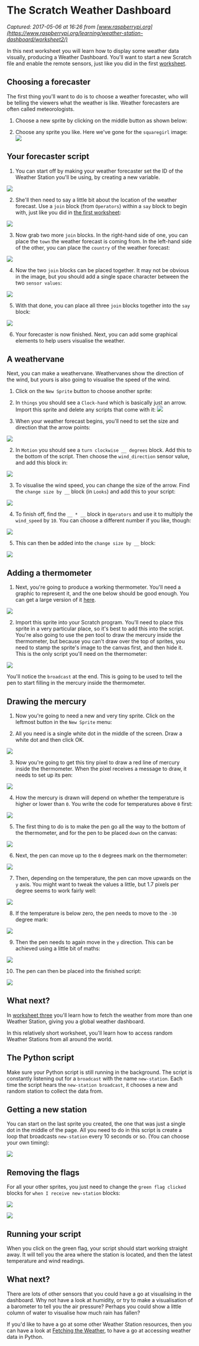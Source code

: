 # The Scratch Weather Dashboard

_Captured: 2017-05-06 at 16:26 from [www.raspberrypi.org](https://www.raspberrypi.org/learning/weather-station-dashboard/worksheet2/)_

In this next worksheet you will learn how to display some weather data visually, producing a Weather Dashboard. You'll want to start a new Scratch file and enable the remote sensors, just like you did in the first [worksheet](https://www.raspberrypi.org/learning/weather-station-dashboard/worksheet.md).

## Choosing a forecaster

The first thing you'll want to do is to choose a weather forecaster, who will be telling the viewers what the weather is like. Weather forecasters are often called meteorologists.

  1. Choose a new sprite by clicking on the middle button as shown below:

  2. Choose any sprite you like. Here we've gone for the `squaregirl` image:
![](https://www.raspberrypi.org/learning/weather-station-dashboard/images/square-girl.png)

## Your forecaster script

  1. You can start off by making your weather forecaster set the ID of the Weather Station you'll be using, by creating a new variable.

![](https://www.raspberrypi.org/learning/weather-station-dashboard/images/set-id.png)

  2. She'll then need to say a little bit about the location of the weather forecast. Use a `join` block (from `Operators`) within a `say` block to begin with, just like you did in [the first worksheet](https://www.raspberrypi.org/learning/weather-station-dashboard/worksheet.md):

![](https://www.raspberrypi.org/learning/weather-station-dashboard/images/forecaster-1.png)

  3. Now grab two more `join` blocks. In the right-hand side of one, you can place the `town` the weather forecast is coming from. In the left-hand side of the other, you can place the `country` of the weather forecast:

![](https://www.raspberrypi.org/learning/weather-station-dashboard/images/forecaster-2.png)

  4. Now the two `join` blocks can be placed together. It may not be obvious in the image, but you should add a single space character between the two `sensor values`:

![](https://www.raspberrypi.org/learning/weather-station-dashboard/images/forecaster-3.png)

  5. With that done, you can place all three `join` blocks together into the `say` block:

![](https://www.raspberrypi.org/learning/weather-station-dashboard/images/forecaster-final.png)

  6. Your forecaster is now finished. Next, you can add some graphical elements to help users visualise the weather.

## A weathervane

Next, you can make a weathervane. Weathervanes show the direction of the wind, but yours is also going to visualise the speed of the wind.

  1. Click on the `New Sprite` button to choose another sprite:

  2. In `things` you should see a `Clock-hand` which is basically just an arrow. Import this sprite and delete any scripts that come with it:
![](https://www.raspberrypi.org/learning/weather-station-dashboard/images/clock.png)

  1. When your weather forecast begins, you'll need to set the size and direction that the arrow points:

![](https://www.raspberrypi.org/learning/weather-station-dashboard/images/arrow-1.png)

  2. In `Motion` you should see a `turn clockwise __ degrees` block. Add this to the bottom of the script. Then choose the `wind_direction` sensor value, and add this block in:

![](https://www.raspberrypi.org/learning/weather-station-dashboard/images/arrow-2.png)

  3. To visualise the wind speed, you can change the size of the arrow. Find the `change size by __` block (in `Looks`) and add this to your script:

![](https://www.raspberrypi.org/learning/weather-station-dashboard/images/arrow-3.png)

  4. To finish off, find the `__ * __` block in `Operators` and use it to multiply the `wind_speed` by `10`. You can choose a different number if you like, though:

![](https://www.raspberrypi.org/learning/weather-station-dashboard/images/arrow-4.png)

  5. This can then be added into the `change size by __` block:

![](https://www.raspberrypi.org/learning/weather-station-dashboard/images/arrow-final.png)

## Adding a thermometer

  1. Next, you're going to produce a working thermometer. You'll need a graphic to represent it, and the one below should be good enough. You can get a large version of it [here](https://www.raspberrypi.org/learning/weather-station-dashboard/images/therm-sprite.png).

![](https://www.raspberrypi.org/learning/weather-station-dashboard/images/therm-sprite-small.png)

  2. Import this sprite into your Scratch program. You'll need to place this sprite in a very particular place, so it's best to add this into the script. You're also going to use the pen tool to draw the mercury inside the thermometer, but because you can't draw over the top of sprites, you need to stamp the sprite's image to the canvas first, and then hide it. This is the only script you'll need on the thermometer:

![](https://www.raspberrypi.org/learning/weather-station-dashboard/images/thermometer.png)

You'll notice the `broadcast` at the end. This is going to be used to tell the pen to start filling in the mercury inside the thermometer.

## Drawing the mercury

  1. Now you're going to need a new and very tiny sprite. Click on the leftmost button in the `New Sprite` menu:

  2. All you need is a single white dot in the middle of the screen. Draw a white dot and then click OK.

![](https://www.raspberrypi.org/learning/weather-station-dashboard/images/canvas.png)

  3. Now you're going to get this tiny pixel to draw a red line of mercury inside the thermometer. When the pixel receives a message to draw, it needs to set up its pen:

![](https://www.raspberrypi.org/learning/weather-station-dashboard/images/pixel-1.png)

  4. How the mercury is drawn will depend on whether the temperature is higher or lower than `0`. You write the code for temperatures above `0` first:

![](https://www.raspberrypi.org/learning/weather-station-dashboard/images/pixel-2.png)

  5. The first thing to do is to make the pen go all the way to the bottom of the thermometer, and for the pen to be placed `down` on the canvas:

![](https://www.raspberrypi.org/learning/weather-station-dashboard/images/pixel-3.png)

  6. Next, the pen can move up to the `0` degrees mark on the thermometer:

![](https://www.raspberrypi.org/learning/weather-station-dashboard/images/pixel-4.png)

  7. Then, depending on the temperature, the pen can move upwards on the `y` axis. You might want to tweak the values a little, but 1.7 pixels per degree seems to work fairly well:

![](https://www.raspberrypi.org/learning/weather-station-dashboard/images/pixel-5.png)

  8. If the temperature is below zero, the pen needs to move to the `-30` degree mark:

![](https://www.raspberrypi.org/learning/weather-station-dashboard/images/pixel-6.png)

  9. Then the pen needs to again move in the `y` direction. This can be achieved using a little bit of maths:

![](https://www.raspberrypi.org/learning/weather-station-dashboard/images/pixel-7.png)

  10. The pen can then be placed into the finished script:

![](https://www.raspberrypi.org/learning/weather-station-dashboard/images/pixel-8.png)

## What next?

In [worksheet three](https://www.raspberrypi.org/learning/weather-station-dashboard/worksheet3.md) you'll learn how to fetch the weather from more than one Weather Station, giving you a global weather dashboard.

In this relatively short worksheet, you'll learn how to access random Weather Stations from all around the world.

## The Python script

Make sure your Python script is still running in the background. The script is constantly listening out for a `broadcast` with the name `new-station`. Each time the script hears the `new-station broadcast`, it chooses a new and random station to collect the data from.

## Getting a new station

You can start on the last sprite you created, the one that was just a single dot in the middle of the page. All you need to do in this script is create a loop that broadcasts `new-station` every 10 seconds or so. (You can choose your own timing):

![](https://www.raspberrypi.org/learning/weather-station-dashboard/images/loop.png)

## Removing the flags

For all your other sprites, you just need to change the `green flag clicked` blocks for `when I receive new-station` blocks:

![](https://www.raspberrypi.org/learning/weather-station-dashboard/images/thermometer-broadcast.png)

![](https://www.raspberrypi.org/learning/weather-station-dashboard/images/arrow-broadcast.png)

## Running your script

When you click on the green flag, your script should start working straight away. It will tell you the area where the station is located, and then the latest temperature and wind readings.

## What next?

There are lots of other sensors that you could have a go at visualising in the dashboard. Why not have a look at humidity, or try to make a visualisation of a barometer to tell you the air pressure? Perhaps you could show a little column of water to visualise how much rain has fallen?

If you'd like to have a go at some other Weather Station resources, then you can have a look at [Fetching the Weather](https://raspberrypi.org/learning/fetching-the-weather), to have a go at accessing weather data in Python.
